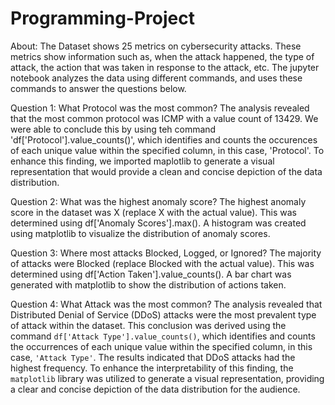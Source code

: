 # Programming-Project

About:
    The Dataset shows 25 metrics on cybersecurity attacks. These metrics show information such as, when the attack happened, the type of attack, the action that was taken in response to the attack, etc. The jupyter notebook analyzes the data using different commands, and uses these commands to answer the questions below. 

Question 1: What Protocol was the most common?
            The analysis revealed that the most common protocol was ICMP with a value count of 13429. We were able to conclude this by using teh command 'df['Protocol'].value_counts()', which identifies and counts the occurences of each unique value within the specified column, in this case, 'Protocol'. To enhance this finding, we imported maplotlib to generate a visual representation that would provide a clean and concise depiction of the data distribution. 

Question 2: What was the highest anomaly score? The highest anomaly score in the dataset was X (replace X with the actual value). This was determined using df['Anomaly Scores'].max(). A histogram was created using matplotlib to visualize the distribution of anomaly scores.

Question 3: Where most attacks Blocked, Logged, or Ignored? The majority of attacks were Blocked (replace Blocked with the actual   value). This was determined using df['Action Taken'].value_counts(). A bar chart was generated with matplotlib to show the distribution of actions taken. 

Question 4: What Attack was the most common?
            The analysis revealed that Distributed Denial of Service (DDoS) attacks were the most prevalent type of attack within the dataset. This conclusion was derived using the command `df['Attack Type'].value_counts()`, which identifies and counts the occurrences of each unique value within the specified column, in this case, `'Attack Type'`. The results indicated that DDoS attacks had the highest frequency. To enhance the interpretability of this finding, the `matplotlib` library was utilized to generate a visual representation, providing a clear and concise depiction of the data distribution for the audience.